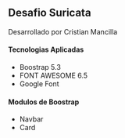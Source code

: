 ## Desafio Suricata
Desarrollado por Cristian Mancilla
#### Tecnologias Aplicadas
- Boostrap 5.3
- FONT AWESOME 6.5
- Google Font

#### Modulos de Boostrap
- Navbar
- Card